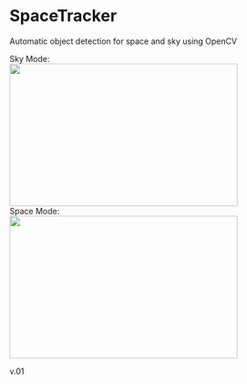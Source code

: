 # SpaceTracker

Automatic object detection for space and sky using OpenCV

Sky Mode: <br>
<img width="400" height="250" src="https://i.imgflip.com/5aet9r.gif">
<br>
Space Mode:<br>
<img width="400" height="250" src="https://i.ibb.co/Q93fTb8/night.png">

v.01
